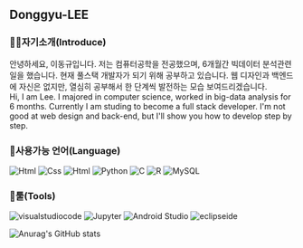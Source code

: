 <h2>Donggyu-LEE</h2>

<h3>👋🏻자기소개(Introduce)</h3>
안녕하세요, 이동규입니다. 저는 컴퓨터공학을 전공했으며, 6개월간 빅데이터 분석관련 일을 했습니다. 현재 풀스택 개발자가 되기 위해 공부하고 있습니다. 웹 디자인과 백엔드에 자신은 없지만, 열심히 공부해서 한 단계씩 발전하는 모습 보여드리겠습니다.
<br>
Hi, I am Lee. I majored in computer science, worked in big-data analysis for 6 months. Currently I am studing to become a full stack developer. I'm not good at web design and back-end, but I'll show you how to develop step by step.

<h3>📘사용가능 언어(Language)</h3>
<div>
  <img alt="Html" src ="https://img.shields.io/badge/HTML5-E34F26.svg?&style=for-the-badge&logo=HTML5&logoColor=white"/>
  <img alt="Css" src ="https://img.shields.io/badge/CSS3-1572B6.svg?&style=for-the-badge&logo=CSS3&logoColor=white"/>
  <img alt="Html" src ="https://img.shields.io/badge/JavaScript-F7DF1E.svg?&style=for-the-badge&logo=JavaScript&logoColor=white"/>
  <img alt="Python" src ="https://img.shields.io/badge/Python-3776AB.svg?&style=for-the-badge&logo=Python&logoColor=white"/>
  <img alt="C" src ="https://img.shields.io/badge/C-A8B9CC.svg?&style=for-the-badge&logo=C&logoColor=white"/>
  <img alt="R" src ="https://img.shields.io/badge/R-276DC3.svg?&style=for-the-badge&logo=R&logoColor=white"/>
  <img alt="MySQL" src ="https://img.shields.io/badge/MySQL-4479A1.svg?&style=for-the-badge&logo=MySQL&logoColor=white"/>
</div>

<h3>🔨툴(Tools)</h3>
<div>
  <img alt="visualstudiocode" src ="https://img.shields.io/badge/visualstudiocode-007ACC.svg?&style=for-the-badge&logo=visualstudiocode&logoColor=white"/>
  <img alt="Jupyter" src ="https://img.shields.io/badge/Jupyter-F37626.svg?&style=for-the-badge&logo=Jupyter&logoColor=white"/>
  <img alt="Android Studio" src ="https://img.shields.io/badge/Android Studio-3DDC84.svg?&style=for-the-badge&logo=Android Studio&logoColor=white"/>
    <img alt="eclipseide" src ="https://img.shields.io/badge/eclipseide-2C2255.svg?&style=for-the-badge&logo=eclipseide&logoColor=white"/>
</div>

![Anurag's GitHub stats](https://github-readme-stats.vercel.app/api?username=LEE-Donggyu&show_icons=true&theme=transparent)
